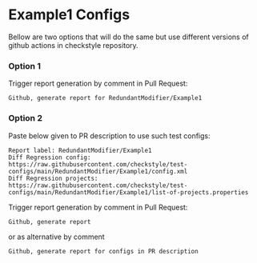 # Example1 Configs

Bellow are two options that will do the same but use different versions
of github actions in checkstyle repository.


### Option 1
Trigger report generation by comment in Pull Request:
```
Github, generate report for RedundantModifier/Example1
```

### Option 2

Paste below given to PR description to use such test configs:
```
Report label: RedundantModifier/Example1
Diff Regression config: https://raw.githubusercontent.com/checkstyle/test-configs/main/RedundantModifier/Example1/config.xml
Diff Regression projects: https://raw.githubusercontent.com/checkstyle/test-configs/main/RedundantModifier/Example1/list-of-projects.properties
```

Trigger report generation by comment in Pull Request:
```
Github, generate report
```
or as alternative by comment
```
Github, generate report for configs in PR description
```
